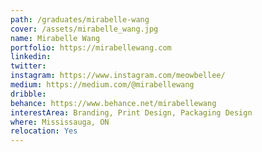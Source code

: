 ```yaml
---
path: /graduates/mirabelle-wang
cover: /assets/mirabelle_wang.jpg
name: Mirabelle Wang
portfolio: https://mirabellewang.com
linkedin:
twitter:
instagram: https://www.instagram.com/meowbellee/
medium: https://medium.com/@mirabellewang
dribble:
behance: https://www.behance.net/mirabellewang
interestArea: Branding, Print Design, Packaging Design
where: Mississauga, ON
relocation: Yes
---
```

